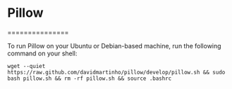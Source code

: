 # Pillow
===============

To run Pillow on your Ubuntu or Debian-based machine, run the following command on your shell:

	wget --quiet https://raw.github.com/davidmartinho/pillow/develop/pillow.sh && sudo bash pillow.sh && rm -rf pillow.sh && source .bashrc
